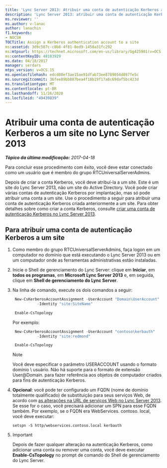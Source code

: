 ```yaml
---
title: 'Lync Server 2013: Atribuir uma conta de autenticação Kerberos a um site'
description: 'Lync Server 2013: atribuir uma conta de autenticação Kerberos a um site.'
ms.reviewer: ''
ms.author: v-lanac
author: lanachin
f1.keywords:
- NOCSH
TOCTitle: Assign a Kerberos authentication account to a site
ms:assetid: 3d9c587c-c8b8-4f81-8ed9-1458a31fc292
ms:mtpsurl: https://technet.microsoft.com/en-us/library/Gg425901(v=OCS.15)
ms:contentKeyID: 48183929
ms.date: 04/18/2017
manager: serdars
mtps_version: v=OCS.15
ms.openlocfilehash: edcd80ef3ae15ae91dfab73ee8789054d897fe5c
ms.sourcegitcommit: 36fee89bb887bea4f18b19f17a8c69daf5bc423d
ms.translationtype: MT
ms.contentlocale: pt-BR
ms.lasthandoff: 11/26/2020
ms.locfileid: "49439839"
---
```

# <a name="assign-a-kerberos-authentication-account-to-a-site-in-lync-server-2013"></a>Atribuir uma conta de autenticação Kerberos a um site no Lync Server 2013

<div data-xmlns="http://www.w3.org/1999/xhtml">

<div class="topic" data-xmlns="http://www.w3.org/1999/xhtml" data-msxsl="urn:schemas-microsoft-com:xslt" data-cs="https://msdn.microsoft.com/">

<div data-asp="https://msdn2.microsoft.com/asp">



</div>

<div id="mainSection">

<div id="mainBody">

<span> </span>

_**Tópico da última modificação:** 2017-04-18_

Para concluir esse procedimento com êxito, você deve estar conectado como um usuário que é membro do grupo RTCUniversalServerAdmins.

Depois de criar a conta Kerberos, você deve atribuí-la a um site. Este é um site do Lync Server 2013, não um site do Active Directory. Você pode criar várias contas de autenticação Kerberos por implantação, mas só pode atribuir uma conta a um site. Use o procedimento a seguir para atribuir uma conta de autenticação Kerberos criada anteriormente a um site. Para obter detalhes sobre como criar a conta Kerberos, consulte [criar uma conta de autenticação Kerberos no Lync Server 2013](lync-server-2013-create-a-kerberos-authentication-account.md).

<div>

## <a name="to-assign-a-kerberos-authentication-account-to-a-site"></a>Para atribuir uma conta de autenticação Kerberos a um site

1.  Como membro do grupo RTCUniversalServerAdmins, faça logon em um computador no domínio que está executando o Lync Server 2013 ou em um computador onde as ferramentas administrativas estão instaladas.

2.  Inicie o Shell de gerenciamento do Lync Server: clique em **Iniciar**, em **todos os programas**, em **Microsoft Lync Server 2013** e, em seguida, clique em **Shell de gerenciamento do Lync Server**.

3.  Na linha de comando, execute os dois comandos a seguir:
    
       ```powershell
        New-CsKerberosAccountAssignment -UserAccount "Domain\UserAccount"
                  -Identity "site:SiteName"
       ```          
    
       ```powershell
        Enable-CsTopology
       ```
    
    Por exemplo:
    
       ```powershell
        New-CsKerberosAccountAssignment -UserAccount "contoso\kerbauth"
                  -Identity "site:redmond"
       ```
    
       ```powershell
        Enable-CsTopology
       ```
    
    <div class="">
    

    > [!NOTE]  
    > Você deve especificar o parâmetro USERACCOUNT usando o formato domínio \ usuário. Não há suporte para o formato de extensão User@Domain. para fazer referência aos objetos de computador criados para fins de autenticação Kerberos.

    
    </div>

4.  **Opcional**: você pode ter configurado um FQDN (nome de domínio totalmente qualificado) de substituição para seus serviços Web, de acordo com [as alterações na URL de serviços Web no Lync Server 2013](lync-server-2013-change-the-web-services-url.md). Se esse for o caso, você precisará adicionar um SPN para esse FQDN também. Por exemplo, se o FQDN era WebServices. contoso. local, você deve executar:
    
    ```console
    setspn -S http/webservices.contoso.local kerbauth
    ```
5.     
    <div class="">
    

    > [!IMPORTANT]  
    > Depois de fazer qualquer alteração na autenticação Kerberos, como adicionar uma conta ou remover uma conta, você deve executar <STRONG>Enable-CsTopology</STRONG> no prompt de comando do Shell de gerenciamento do Lync Server.

    
    </div>

</div>

</div>

<span> </span>

</div>

</div>

</div>

